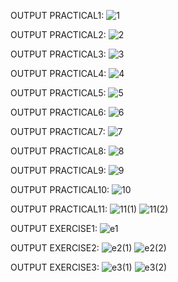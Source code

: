 OUTPUT PRACTICAL1: 
![1](https://user-images.githubusercontent.com/110661984/186176194-4058961b-4ae8-4cfe-8adc-a3eb4e80af9c.png)

OUTPUT PRACTICAL2:
![2](https://user-images.githubusercontent.com/110661984/186176214-5f54f85c-909e-4d5b-bd2c-4e4c804de1d3.png)

OUTPUT PRACTICAL3:
![3](https://user-images.githubusercontent.com/110661984/186176249-df220ce4-602e-4371-a922-94d9853e1f0a.png)

OUTPUT PRACTICAL4:
![4](https://user-images.githubusercontent.com/110661984/186176257-5f23f536-d875-40c1-848b-c703896df7ff.png)

OUTPUT PRACTICAL5:
![5](https://user-images.githubusercontent.com/110661984/186176268-52ccfdec-1c4f-4106-b85a-735e11ad1838.png)

OUTPUT PRACTICAL6:
![6](https://user-images.githubusercontent.com/110661984/186176331-23f6633e-93d1-4c1d-99ae-971cc6e94c08.png)

OUTPUT PRACTICAL7:
![7](https://user-images.githubusercontent.com/110661984/186176349-0049c436-104c-4b75-a6cd-0108488c5e53.png)

OUTPUT PRACTICAL8:
![8](https://user-images.githubusercontent.com/110661984/186176386-fa160891-f31e-4c73-af31-d15400cadcf0.png)

OUTPUT PRACTICAL9:
![9](https://user-images.githubusercontent.com/110661984/186176408-86c6fe71-7975-487f-9782-b08fa0af06f5.png)

OUTPUT PRACTICAL10:
![10](https://user-images.githubusercontent.com/110661984/186176456-9ad98d83-f78c-49dc-b81b-1e1cca6d36ce.png)

OUTPUT PRACTICAL11:
![11(1)](https://user-images.githubusercontent.com/110661984/186176498-acd9546f-f1a1-4753-bfff-e6502c016e8d.png)
![11(2)](https://user-images.githubusercontent.com/110661984/186176526-63f9c103-fbd3-48f1-ae03-ca5efac16ed9.png)

OUTPUT EXERCISE1:
![e1](https://user-images.githubusercontent.com/110661984/186196696-7678c246-7f96-4dc2-a440-8b0492ce8862.png)

OUTPUT EXERCISE2:
![e2(1)](https://user-images.githubusercontent.com/110661984/186196730-ac353b89-f27f-411d-91ce-983cdc19dcf8.png)
![e2(2)](https://user-images.githubusercontent.com/110661984/186196763-7a63b71c-62ed-4657-a753-b29773de04b9.png)

OUTPUT EXERCISE3:
![e3(1)](https://user-images.githubusercontent.com/110661984/186196841-5b29cd8b-53ff-4bed-a4c3-f1d4b12e0e65.png)
![e3(2)](https://user-images.githubusercontent.com/110661984/186196855-83b3d392-e24b-47cb-8dc8-2b4898b39273.png)
